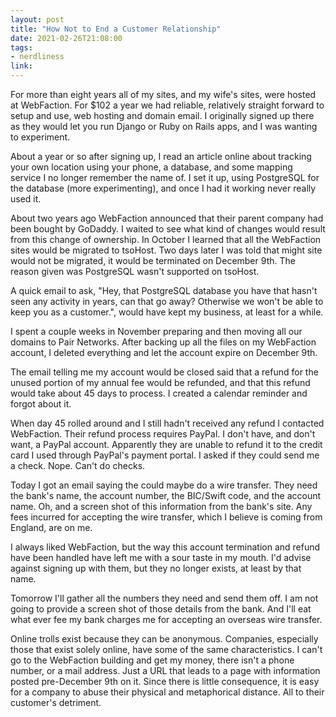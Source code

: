 ```yaml
---
layout: post
title: "How Not to End a Customer Relationship"
date: 2021-02-26T21:08:00
tags:
- nerdliness
link:
---
```

 For more than eight years all of my sites, and my wife's sites, were hosted at WebFaction. For $102
 a year we had reliable, relatively straight forward to setup and use, web hosting and domain email.
 I originally signed up there as they would let you run Django or Ruby on Rails apps, and I was
 wanting to experiment.

 About a year or so after signing up, I read an article online about tracking your own location
 using your phone, a database, and some mapping service I no longer remember the name of. I set it
 up, using PostgreSQL for the database (more experimenting), and once I had it working never really
 used it.

 About two years ago WebFaction announced that their parent company had been bought by GoDaddy. I
 waited to see what kind of changes would result from this change of ownership. In October I learned
 that all the WebFaction sites would be migrated to tsoHost. Two days later I was told that might
 site would not be migrated, it would be terminated on December 9th. The reason given was PostgreSQL
 wasn't supported on tsoHost.

 A quick email to ask, "Hey, that PostgreSQL database you have that hasn't seen any activity in
 years, can that go away? Otherwise we won't be able to keep you as a customer.", would have kept
 my business, at least for a while.

 I spent a couple weeks in November preparing and then moving all our domains to Pair Networks.
 After backing up all the files on my WebFaction account, I deleted everything and let the account
 expire on December 9th.

 The email telling me my account would be closed said that a refund for the unused portion of my
 annual fee would be refunded, and that this refund would take about 45 days to process. I created a
 calendar reminder and forgot about it.

 When day 45 rolled around and I still hadn't received any refund I contacted WebFaction. Their
 refund process requires PayPal. I don't have, and don't want, a PayPal account. Apparently they are
 unable to refund it to the credit card I used through PayPal's payment portal. I asked if they
 could send me a check. Nope. Can't do checks.

 Today I got an email saying the could maybe do a wire transfer. They need the bank's name, the
 account number, the BIC/Swift code, and the account name. Oh, and a screen shot of this information
 from the bank's site. Any fees incurred for accepting the wire transfer, which I believe is coming
 from England, are on me.

 I always liked WebFaction, but the way this account termination and refund have been handled have
 left me with a sour taste in my mouth. I'd advise against signing up with them, but they no longer
 exists, at least by that name.

 Tomorrow I'll gather all the numbers they need and send them off. I am not going to provide a
 screen shot of those details from the bank. And I'll eat what ever fee my bank charges me for
 accepting an overseas wire transfer.

 Online trolls exist because they can be anonymous. Companies, especially those that exist solely
 online, have some of the same characteristics. I can't go to the WebFaction building and get my
 money, there isn't a phone number, or a mail address. Just a URL that leads to a page with
 information posted pre-December 9th on it. Since there is little consequence, it is easy for a
 company to abuse their physical and metaphorical distance. All to their customer's detriment.
